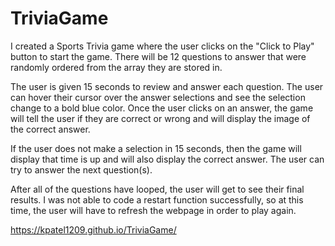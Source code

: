 # TriviaGame

I created a Sports Trivia game where the user clicks on the "Click to Play" button to start the game.  There will be 12 questions to answer that were randomly ordered from the array they are stored in.  

The user is given 15 seconds to review and answer each question.  The user can hover their cursor over the answer selections and see the selection change to a bold blue color.  Once the user clicks on an answer, the game will tell the user if they are correct or wrong and will display the image of the correct answer.

If the user does not make a selection in 15 seconds, then the game will display that time is up and will also display the correct answer.  The user can try to answer the next question(s).

After all of the questions have looped, the user will get to see their final results.  I was not able to code a restart function successfully, so at this time, the user will have to refresh the webpage in order to play again.

https://kpatel1209.github.io/TriviaGame/
